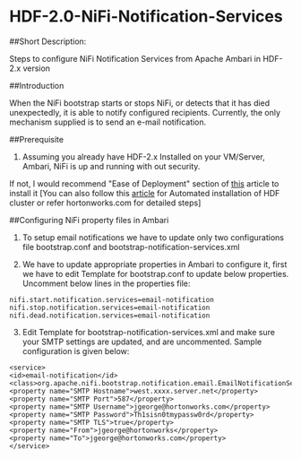 # HDF-2.0-NiFi-Notification-Services

##Short Description:

Steps to configure NiFi Notification Services from Apache Ambari in HDF-2.x version

##Introduction

When the NiFi bootstrap starts or stops NiFi, or detects that it has died unexpectedly, it is able to notify configured recipients. Currently, the only mechanism supplied is to send an e-mail notification.

##Prerequisite

1) Assuming you already have HDF-2.x Installed on your VM/Server, Ambari, NiFi is up and running with out security.

If not, I would recommend "Ease of Deployment" section of [this](https://community.hortonworks.com/articles/57980/hdf-20-apache-nifi-integration-with-apache-ambarir.html) article to install it [You can also follow this [article](https://community.hortonworks.com/articles/56849/automate-deployment-of-hdf-20-clusters-using-ambar.html) for Automated installation of HDF cluster or refer hortonworks.com for detailed steps]

##Configuring NiFi property files in Ambari

1) To setup email notifications we have to update only two configurations file bootstrap.conf and bootstrap-notification-services.xml

2) We have to update appropriate properties in Ambari to configure it, first we have to edit Template for bootstrap.conf to update below properties. Uncomment below lines in the properties file:

```
nifi.start.notification.services=email-notification 
nifi.stop.notification.services=email-notification
nifi.dead.notification.services=email-notification
```

3) Edit Template for bootstrap-notification-services.xml and make sure your SMTP settings are updated, and are uncommented. Sample configuration is given below:

```
<service> 
<id>email-notification</id> 
<class>org.apache.nifi.bootstrap.notification.email.EmailNotificationService</class> 
<property name="SMTP Hostname">west.xxxx.server.net</property> 
<property name="SMTP Port">587</property> 
<property name="SMTP Username">jgeorge@hortonworks.com</property> 
<property name="SMTP Password">Th1sisn0tmypassw0rd</property>   
<property name="SMTP TLS">true</property> 
<property name="From">jgeorge@hortonworks</property> 
<property name="To">jgeorge@hortonworks.com</property> 
</service>
```